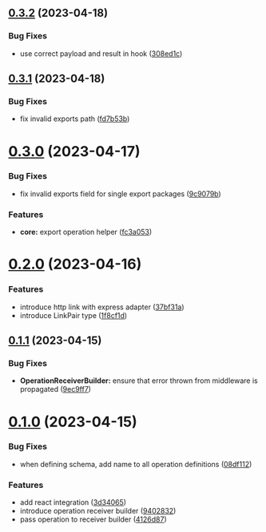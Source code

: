 ## [0.3.2](https://github.com/TheUnderScorer/musubi/compare/react-v0.3.1...react-v0.3.2) (2023-04-18)


### Bug Fixes

* use correct payload and result in hook ([308ed1c](https://github.com/TheUnderScorer/musubi/commit/308ed1c53307ce6367e9f7fb0e370cfeccb4340b))

## [0.3.1](https://github.com/TheUnderScorer/musubi/compare/react-v0.3.0...react-v0.3.1) (2023-04-18)


### Bug Fixes

* fix invalid exports path ([fd7b53b](https://github.com/TheUnderScorer/musubi/commit/fd7b53be9c5e9f02d295f8584001a3b637ea733e))

# [0.3.0](https://github.com/TheUnderScorer/musubi/compare/react-v0.2.0...react-v0.3.0) (2023-04-17)


### Bug Fixes

* fix invalid exports field for single export packages ([9c9079b](https://github.com/TheUnderScorer/musubi/commit/9c9079b6a31b840307e67ba1ea21a9142b778470))


### Features

* **core:** export operation helper ([fc3a053](https://github.com/TheUnderScorer/musubi/commit/fc3a0531bcf212c1f675c23e309777dc6fb14f16))

# [0.2.0](https://github.com/TheUnderScorer/musubi/compare/react-v0.1.1...react-v0.2.0) (2023-04-16)


### Features

* introduce http link with express adapter ([37bf31a](https://github.com/TheUnderScorer/musubi/commit/37bf31ac14229944233ec18f55e3df3deb41596e))
* introduce LinkPair type ([1f8cf1d](https://github.com/TheUnderScorer/musubi/commit/1f8cf1d65c533f17eee7de905a23629f3731f0ec))

## [0.1.1](https://github.com/TheUnderScorer/musubi/compare/react-v0.1.0...react-v0.1.1) (2023-04-15)


### Bug Fixes

* **OperationReceiverBuilder:** ensure that error thrown from middleware is propagated ([9ec9ff7](https://github.com/TheUnderScorer/musubi/commit/9ec9ff7b29a49d36ed8590c2ec7de46cddbf8cdc))

# [0.1.0](https://github.com/TheUnderScorer/musubi/compare/react-v0.0.1...react-v0.1.0) (2023-04-15)


### Bug Fixes

* when defining schema, add name to all operation definitions ([08df112](https://github.com/TheUnderScorer/musubi/commit/08df112caffe6a2d4c13e65416c81178d4c1acb7))


### Features

* add react integration ([3d34065](https://github.com/TheUnderScorer/musubi/commit/3d34065c360633bbc5915779d4f2da26caadcfa0))
* introduce operation receiver builder ([9402832](https://github.com/TheUnderScorer/musubi/commit/9402832f88505f119397a5f310764e92162069b0))
* pass operation to receiver builder ([4126d87](https://github.com/TheUnderScorer/musubi/commit/4126d87e11be4064ef01731431e9024355fdf0a3))
